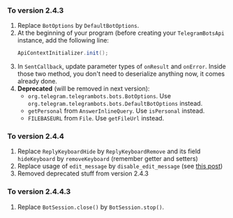 ### <a id="2.4.3"></a>To version 2.4.3 ###
1. Replace `BotOptions` by `DefaultBotOptions`.
2. At the beginning of your program (before creating your `TelegramBotsApi` instance, add the following line:
    ```java
    ApiContextInitializer.init();
    ```
3. In `SentCallback`, update parameter types of `onResult` and `onError`. Inside those two method, you don't need to deserialize anything now, it comes already done.
3. **Deprecated** (will be removed in next version):
    * `org.telegram.telegrambots.bots.BotOptions`. Use `org.telegram.telegrambots.bots.DefaultBotOptions` instead.
    * `getPersonal` from `AnswerInlineQuery`. Use `isPersonal` instead.
    * `FILEBASEURL` from `File`. Use `getFileUrl` instead.
    
### <a id="2.4.4"></a>To version 2.4.4 ###
1. Replace `ReplyKeyboardHide` by `ReplyKeyboardRemove` and its field `hideKeyboard` by `removeKeyboard` (remember getter and setters)
2. Replace usage of `edit_message` by `disable_edit_message` (see [this post](https://telegram.me/BotNews/22))
3. Removed deprecated stuff from version 2.4.3

### <a id="2.4.4.3"></a>To version 2.4.4.3 ###
1. Replace `BotSession.close()` by `BotSession.stop()`.